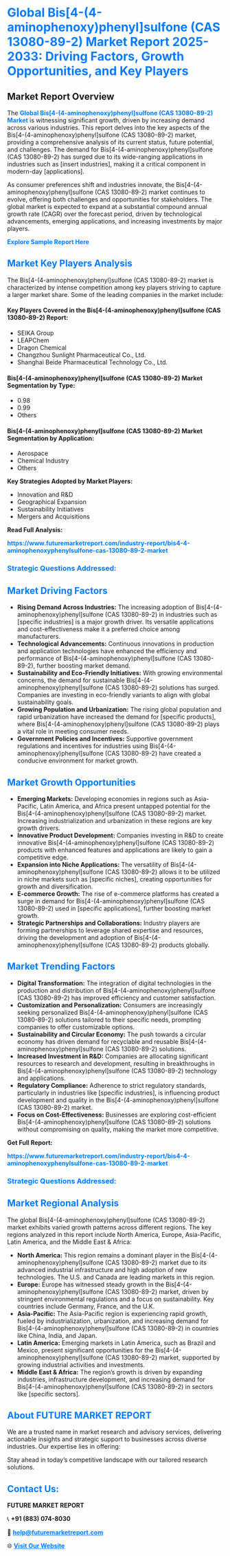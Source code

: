 <h1 style="color: #007BFF;">Global Bis[4-(4-aminophenoxy)phenyl]sulfone (CAS 13080-89-2) Market Report 2025-2033: Driving Factors, Growth Opportunities, and Key Players</h1>

<section id="overview">
<h2>Market Report Overview</h2>
<p>The <a href="https://www.futuremarketreport.com/industry-report/bis4-4-aminophenoxyphenylsulfone-cas-13080-89-2-market" style="color: #007BFF; text-decoration: none;"><strong>Global Bis[4-(4-aminophenoxy)phenyl]sulfone (CAS 13080-89-2) Market</strong></a> is witnessing significant growth, driven by increasing demand across various industries. This report delves into the key aspects of the Bis[4-(4-aminophenoxy)phenyl]sulfone (CAS 13080-89-2) market, providing a comprehensive analysis of its current status, future potential, and challenges. The demand for Bis[4-(4-aminophenoxy)phenyl]sulfone (CAS 13080-89-2) has surged due to its wide-ranging applications in industries such as [insert industries], making it a critical component in modern-day [applications].</p>
<p>As consumer preferences shift and industries innovate, the Bis[4-(4-aminophenoxy)phenyl]sulfone (CAS 13080-89-2) market continues to evolve, offering both challenges and opportunities for stakeholders. The global market is expected to expand at a substantial compound annual growth rate (CAGR) over the forecast period, driven by technological advancements, emerging applications, and increasing investments by major players.</p>
</section>

<section id="overview">
<p><a href="https://www.futuremarketreport.com/request-sample/reportId=114393" style="color: #007BFF; text-decoration: none;"><strong>Explore Sample Report Here</strong></a></p>
</section>

<section id="key-players">
<h2 style="color: #007BFF;">Market Key Players Analysis</h2>
<p>The Bis[4-(4-aminophenoxy)phenyl]sulfone (CAS 13080-89-2) market is characterized by intense competition among key players striving to capture a larger market share. Some of the leading companies in the market include:</p>
<h4>Key Players Covered in the Bis[4-(4-aminophenoxy)phenyl]sulfone (CAS 13080-89-2) Report:</h4>
<ul><li>SEIKA Group</li><li>LEAPChem</li><li>Dragon Chemical</li><li>Changzhou Sunlight Pharmaceutical Co., Ltd.</li><li>Shanghai Beide Pharmaceutical Technology Co., Ltd.</li></ul>
<h4>Bis[4-(4-aminophenoxy)phenyl]sulfone (CAS 13080-89-2) Market Segmentation by Type:</h4>
<ul><li>0.98</li><li>0.99</li><li>Others</li></ul>

<h4>Bis[4-(4-aminophenoxy)phenyl]sulfone (CAS 13080-89-2) Market Segmentation by Application:</h4>
<ul><li>Aerospace</li><li>Chemical Industry</li><li>Others</li></ul>
<p><strong>Key Strategies Adopted by Market Players:</strong></p>
<ul>
<li>Innovation and R&D</li>
<li>Geographical Expansion</li>
<li>Sustainability Initiatives</li>
<li>Mergers and Acquisitions</li>
</ul>
</section>

<section>
<p><strong>Read Full Analysis: </strong></p><a href="https://www.futuremarketreport.com/industry-report/bis4-4-aminophenoxyphenylsulfone-cas-13080-89-2-market" style="color: #007BFF; text-decoration: none;"><strong>https://www.futuremarketreport.com/industry-report/bis4-4-aminophenoxyphenylsulfone-cas-13080-89-2-market</strong></a>
<h3 style="color: #007BFF;">Strategic Questions Addressed:</h3>
</section>

<section id="driving-factors">
<h2 style="color: #007BFF;">Market Driving Factors</h2>
<ul>
<li><strong>Rising Demand Across Industries:</strong> The increasing adoption of Bis[4-(4-aminophenoxy)phenyl]sulfone (CAS 13080-89-2) in industries such as [specific industries] is a major growth driver. Its versatile applications and cost-effectiveness make it a preferred choice among manufacturers.</li>
<li><strong>Technological Advancements:</strong> Continuous innovations in production and application technologies have enhanced the efficiency and performance of Bis[4-(4-aminophenoxy)phenyl]sulfone (CAS 13080-89-2), further boosting market demand.</li>
<li><strong>Sustainability and Eco-Friendly Initiatives:</strong> With growing environmental concerns, the demand for sustainable Bis[4-(4-aminophenoxy)phenyl]sulfone (CAS 13080-89-2) solutions has surged. Companies are investing in eco-friendly variants to align with global sustainability goals.</li>
<li><strong>Growing Population and Urbanization:</strong> The rising global population and rapid urbanization have increased the demand for [specific products], where Bis[4-(4-aminophenoxy)phenyl]sulfone (CAS 13080-89-2) plays a vital role in meeting consumer needs.</li>
<li><strong>Government Policies and Incentives:</strong> Supportive government regulations and incentives for industries using Bis[4-(4-aminophenoxy)phenyl]sulfone (CAS 13080-89-2) have created a conducive environment for market growth.</li>
</ul>
</section>

<section id="growth-opportunities">
<h2 style="color: #007BFF;">Market Growth Opportunities</h2>
<ul>
<li><strong>Emerging Markets:</strong> Developing economies in regions such as Asia-Pacific, Latin America, and Africa present untapped potential for the Bis[4-(4-aminophenoxy)phenyl]sulfone (CAS 13080-89-2) market. Increasing industrialization and urbanization in these regions are key growth drivers.</li>
<li><strong>Innovative Product Development:</strong> Companies investing in R&D to create innovative Bis[4-(4-aminophenoxy)phenyl]sulfone (CAS 13080-89-2) products with enhanced features and applications are likely to gain a competitive edge.</li>
<li><strong>Expansion into Niche Applications:</strong> The versatility of Bis[4-(4-aminophenoxy)phenyl]sulfone (CAS 13080-89-2) allows it to be utilized in niche markets such as [specific niches], creating opportunities for growth and diversification.</li>
<li><strong>E-commerce Growth:</strong> The rise of e-commerce platforms has created a surge in demand for Bis[4-(4-aminophenoxy)phenyl]sulfone (CAS 13080-89-2) used in [specific applications], further boosting market growth.</li>
<li><strong>Strategic Partnerships and Collaborations:</strong> Industry players are forming partnerships to leverage shared expertise and resources, driving the development and adoption of Bis[4-(4-aminophenoxy)phenyl]sulfone (CAS 13080-89-2) products globally.</li>
</ul>
</section>

<section id="trending-factors">
<h2 style="color: #007BFF;">Market Trending Factors</h2>
<ul>
<li><strong>Digital Transformation:</strong> The integration of digital technologies in the production and distribution of Bis[4-(4-aminophenoxy)phenyl]sulfone (CAS 13080-89-2) has improved efficiency and customer satisfaction.</li>
<li><strong>Customization and Personalization:</strong> Consumers are increasingly seeking personalized Bis[4-(4-aminophenoxy)phenyl]sulfone (CAS 13080-89-2) solutions tailored to their specific needs, prompting companies to offer customizable options.</li>
<li><strong>Sustainability and Circular Economy:</strong> The push towards a circular economy has driven demand for recyclable and reusable Bis[4-(4-aminophenoxy)phenyl]sulfone (CAS 13080-89-2) solutions.</li>
<li><strong>Increased Investment in R&D:</strong> Companies are allocating significant resources to research and development, resulting in breakthroughs in Bis[4-(4-aminophenoxy)phenyl]sulfone (CAS 13080-89-2) technology and applications.</li>
<li><strong>Regulatory Compliance:</strong> Adherence to strict regulatory standards, particularly in industries like [specific industries], is influencing product development and quality in the Bis[4-(4-aminophenoxy)phenyl]sulfone (CAS 13080-89-2) market.</li>
<li><strong>Focus on Cost-Effectiveness:</strong> Businesses are exploring cost-efficient Bis[4-(4-aminophenoxy)phenyl]sulfone (CAS 13080-89-2) solutions without compromising on quality, making the market more competitive.</li>
</ul>
</section>

<section>
<p><strong>Get Full Report: </strong></p><a href="https://www.futuremarketreport.com/industry-report/bis4-4-aminophenoxyphenylsulfone-cas-13080-89-2-market" style="color: #007BFF; text-decoration: none;"><strong>https://www.futuremarketreport.com/industry-report/bis4-4-aminophenoxyphenylsulfone-cas-13080-89-2-market</strong></a>
<h3 style="color: #007BFF;">Strategic Questions Addressed:</h3>
</section>


<section id="regional-analysis">
<h2 style="color: #007BFF;">Market Regional Analysis</h2>
<p>The global Bis[4-(4-aminophenoxy)phenyl]sulfone (CAS 13080-89-2) market exhibits varied growth patterns across different regions. The key regions analyzed in this report include North America, Europe, Asia-Pacific, Latin America, and the Middle East & Africa:</p>
<ul>
<li><strong>North America:</strong> This region remains a dominant player in the Bis[4-(4-aminophenoxy)phenyl]sulfone (CAS 13080-89-2) market due to its advanced industrial infrastructure and high adoption of new technologies. The U.S. and Canada are leading markets in this region.</li>
<li><strong>Europe:</strong> Europe has witnessed steady growth in the Bis[4-(4-aminophenoxy)phenyl]sulfone (CAS 13080-89-2) market, driven by stringent environmental regulations and a focus on sustainability. Key countries include Germany, France, and the U.K.</li>
<li><strong>Asia-Pacific:</strong> The Asia-Pacific region is experiencing rapid growth, fueled by industrialization, urbanization, and increasing demand for Bis[4-(4-aminophenoxy)phenyl]sulfone (CAS 13080-89-2) in countries like China, India, and Japan.</li>
<li><strong>Latin America:</strong> Emerging markets in Latin America, such as Brazil and Mexico, present significant opportunities for the Bis[4-(4-aminophenoxy)phenyl]sulfone (CAS 13080-89-2) market, supported by growing industrial activities and investments.</li>
<li><strong>Middle East & Africa:</strong> The region’s growth is driven by expanding industries, infrastructure development, and increasing demand for Bis[4-(4-aminophenoxy)phenyl]sulfone (CAS 13080-89-2) in sectors like [specific sectors].</li>
</ul>
</section>

<footer>
<h2 style="color: #007BFF;">About FUTURE MARKET REPORT</h2>
<p>We are a trusted name in market research and advisory services, delivering actionable insights and strategic support to businesses across diverse industries. Our expertise lies in offering:</p>

<p>Stay ahead in today’s competitive landscape with our tailored research solutions.</p>

<h2 style="color: #007BFF;">Contact Us:</h2>
<p><strong>FUTURE MARKET REPORT</strong></p>
<p>📞 <strong>+91 (883) 074-8030</strong></p>
<p>📧 <strong><a href="mailto:help@futuremarketreport.com" style="color: #007BFF;">help@futuremarketreport.com</a></strong></p>
<p>🌐 <strong><a href="https://www.futuremarketreport.com/" style="color: #007BFF;">Visit Our Website</a></strong></p>
</footer>